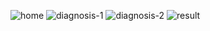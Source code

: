 ![home](https://github.com/MohsinKing2002/Disease-Prediction/assets/86507595/0681397f-4008-454d-91ad-d8ce045a42e8)
![diagnosis-1](https://github.com/MohsinKing2002/Disease-Prediction/assets/86507595/414ab59f-6e82-46cc-8637-643b4d282e73)
![diagnosis-2](https://github.com/MohsinKing2002/Disease-Prediction/assets/86507595/4bff30c5-e41e-45cb-a100-37c314170a43)
![result](https://github.com/MohsinKing2002/Disease-Prediction/assets/86507595/98acfc11-729f-48ec-9a01-466b74d6e1b7)
